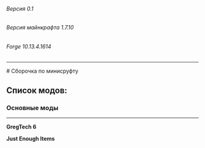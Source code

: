 ###### Версия 0.1
###### Версия майнкрафта 1.7.10
###### Forge 10.13.4.1614
<hr>
# Сборочка по минисруфту


## Список модов:

### Основные моды
<hr>

**GregTech 6**

**Just Enough Items**
